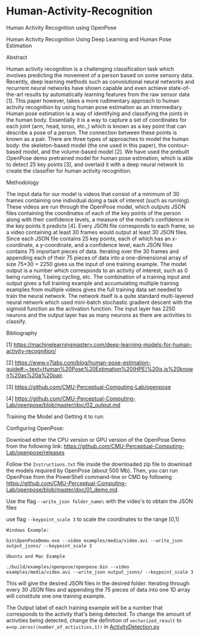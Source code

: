 # Human-Activity-Recognition
Human Activity Recognition using OpenPose

Human Activity Recognition Using Deep Learning and Human Pose Estimation

Abstract

Human activity recognition is a challenging classification task which involves predicting the movement of a person based on some sensory data. Recently, deep learning methods such as convolutional neural networks and recurrent neural networks have shown capable and even achieve state-of-the-art results by automatically learning features from the raw sensor data [1]. This paper however, takes a more rudimentary approach to human activity recognition by using human pose estimation as an intermediary. Human pose estimation is a way of identifying and classifying the joints in the human body. Essentially it is a way to capture a set of coordinates for each joint (arm, head, torso, etc.,) which is known as a key point that can describe a pose of a person. The connection between these points is known as a pair. There are three types of approaches to model the human body: the skeleton-based model (the one used in this paper), the contour-based model, and the volume-based model [2]. We have used the prebuilt OpenPose demo pretrained model for human pose estimation, which is able to detect 25 key points [3], and overlaid it with a deep neural network to create the classifier for human activity recognition.
 
Methodology

The input data for our model is videos that consist of a minimum of 30 frames containing one individual doing a task of interest (such as running). These videos are run through the OpenPose model, which outputs JSON files containing the coordinates of each of the key points of the person along with their confidence levels, a measure of the model’s confidence in the key points it predicts [4]. Every JSON file corresponds to each frame, so a video containing at least 30 frames would output at least 30 JSON files. Since each JSON file contains 25 key points, each of which has an x-coordinate, a y-coordinate, and a confidence level, each JSON files contains 75 important pieces of data. Iterating over the 30 frames and appending each of their 75 pieces of data into a one-dimensional array of size 75*30 = 2250 gives us the input of one training example. The model output is a number which corresponds to an activity of interest, such as 0 being running, 1 being cycling, etc. The combination of a training input and output gives a full training example and accumulating multiple training examples from multiple videos gives the full training data set needed to train the neural network. The network itself is a quite standard multi-layered neural network which used mini-batch stochastic gradient descent with the sigmoid function as the activation function. The input layer has 2250 neurons and the output layer has as many neurons as there are activities to classify. 

Bibliography

[1] https://machinelearningmastery.com/deep-learning-models-for-human-activity-recognition/

[2] https://www.v7labs.com/blog/human-pose-estimation-guide#:~:text=Human%20Pose%20Estimation%20(HPE)%20is,is%20known%20as%20a%20pair.

[3] https://github.com/CMU-Perceptual-Computing-Lab/openpose

[4] https://github.com/CMU-Perceptual-Computing-Lab/openpose/blob/master/doc/02_output.md

Training the Model and Getting it to run:

Configuring OpenPose:

Download either the CPU version or GPU version of the OpenPose Demo from the following link:
https://github.com/CMU-Perceptual-Computing-Lab/openpose/releases

Follow the `Instructions.txt` file inside the downloaded zip file to download the models required by OpenPose (about 500 Mb).
Then, you can run OpenPose from the PowerShell command-line or CMD by following https://github.com/CMU-Perceptual-Computing-Lab/openpose/blob/master/doc/01_demo.md.


Use the flag `--write_json folder_name\` with the video's to obtain the JSON files

use flag `--keypoint_scale 3` to scale the coordinates to the range [0,1]

```
Windows Example:

bin\OpenPoseDemo.exe --video examples/media/video.avi --write_json output_jsons/ --keypoint_scale 3
```

```
Ubuntu and Mac Example

./build/examples/openpose/openpose.bin --video examples/media/video.avi --write_json output_jsons/ --keypoint_scale 3
```

This will give the desired JSON files in the desired folder. Iterating through every 30 JSON files and appending the 75 pieces of data into one 1D array will constitute one one training example. 

The Output label of each training example will be a number that corresponds to the activity that's being detected. To change the amount of activities being detected, change the definition of `vectorized_result` to `e=np.zeros((number_of_activities,1))` in [ActivityDetection.py](ActivityDetection.py)
